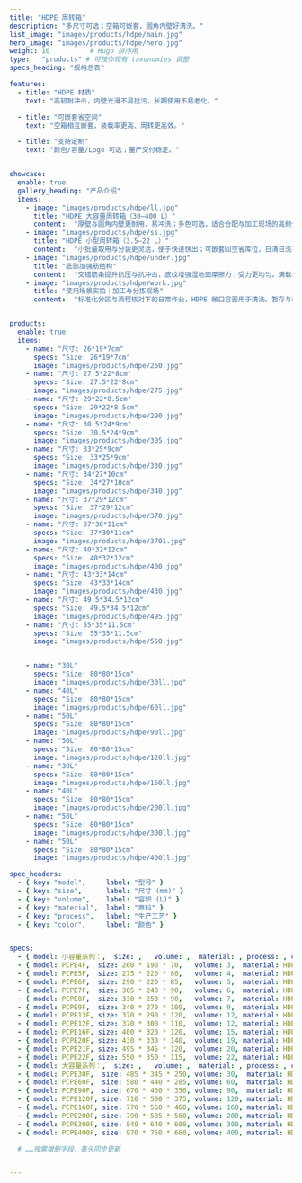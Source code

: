 ```yaml
---
title: "HDPE 周转箱"
description: "多尺寸可选；空箱可嵌套，圆角内壁好清洗。"
list_image: "images/products/hdpe/main.jpg"
hero_image: "images/products/hdpe/hero.jpg"
weight: 10          # Hugo 排序用
type:   "products" # 可按你现有 taxonomies 调整
specs_heading: "规格总表"

features:
  - title: "HDPE 材质"
    text: "高韧耐冲击，内壁光滑不易挂污，长期使用不易老化。"

  - title: "可嵌套省空间"
    text: "空箱相互嵌套，装载率更高、周转更高效。"

  - title: "支持定制"
    text: "颜色/容量/Logo 可选；量产交付稳定。"


showcase:
  enable: true
  gallery_heading: "产品介绍"
  items:
    - image: "images/products/hdpe/ll.jpg"
      title: "HDPE 大容量周转箱（30–400 L）"
      content:  "厚壁与圆角内壁更耐用、易冲洗；多色可选，适合仓配与加工现场的高频使用。"
    - image: "images/products/hdpe/ss.jpg"
      title: "HDPE 小型周转箱（3.5–22 L）"
      content:  "小批量取用与分装更灵活，便于快进快出；可嵌套回空省库位，日清日洗不易挂污。"
    - image: "images/products/hdpe/under.jpg"
      title: "底部加强筋结构"
      content:  "交错筋条提升抗压与抗冲击，底纹增强湿地面摩擦力；受力更均匀，满载堆放更稳。"
    - image: "images/products/hdpe/work.jpg"
      title: "使用场景实拍｜加工与分拣现场"
      content:  "标准化分区与流程核对下的日常作业，HDPE 敞口容器用于清洗、暂存与转运。"


products:
  enable: true
  items:
    - name: "尺寸: 26*19*7cm"
      specs: "Size: 26*19*7cm"
      image: "images/products/hdpe/260.jpg"
    - name: "尺寸: 27.5*22*8cm"
      specs: "Size: 27.5*22*8cm"
      image: "images/products/hdpe/275.jpg"
    - name: "尺寸: 29*22*8.5cm"
      specs: "Size: 29*22*8.5cm"
      image: "images/products/hdpe/290.jpg"
    - name: "尺寸: 30.5*24*9cm"
      specs: "Size: 30.5*24*9cm"
      image: "images/products/hdpe/305.jpg"
    - name: "尺寸: 33*25*9cm"
      specs: "Size: 33*25*9cm"
      image: "images/products/hdpe/330.jpg"
    - name: "尺寸: 34*27*10cm"
      specs: "Size: 34*27*10cm"
      image: "images/products/hdpe/340.jpg"
    - name: "尺寸: 37*29*12cm"
      specs: "Size: 37*29*12cm"
      image: "images/products/hdpe/370.jpg"
    - name: "尺寸: 37*30*11cm"
      specs: "Size: 37*30*11cm"
      image: "images/products/hdpe/3701.jpg"
    - name: "尺寸: 40*32*12cm"
      specs: "Size: 40*32*12cm"
      image: "images/products/hdpe/400.jpg"
    - name: "尺寸: 43*33*14cm"
      specs: "Size: 43*33*14cm"
      image: "images/products/hdpe/430.jpg"
    - name: "尺寸: 49.5*34.5*12cm"
      specs: "Size: 49.5*34.5*12cm"
      image: "images/products/hdpe/495.jpg"
    - name: "尺寸: 55*35*11.5cm"
      specs: "Size: 55*35*11.5cm"
      image: "images/products/hdpe/550.jpg"


    - name: "30L"
      specs: "Size: 80*80*15cm"
      image: "images/products/hdpe/30ll.jpg"
    - name: "40L"
      specs: "Size: 80*80*15cm"
      image: "images/products/hdpe/60ll.jpg"
    - name: "50L"
      specs: "Size: 80*80*15cm"
      image: "images/products/hdpe/90ll.jpg"
    - name: "50L"
      specs: "Size: 80*80*15cm"
      image: "images/products/hdpe/120ll.jpg"
    - name: "30L"
      specs: "Size: 80*80*15cm"
      image: "images/products/hdpe/160ll.jpg"
    - name: "40L"
      specs: "Size: 80*80*15cm"
      image: "images/products/hdpe/200ll.jpg"
    - name: "50L"
      specs: "Size: 80*80*15cm"
      image: "images/products/hdpe/300ll.jpg"
    - name: "50L"
      specs: "Size: 80*80*15cm"
      image: "images/products/hdpe/400ll.jpg"

spec_headers:
  - { key: "model",     label: "型号" }
  - { key: "size",      label: "尺寸 (mm)" }
  - { key: "volume",    label: "容积 (L)" }
  - { key: "material",  label: "原料" }
  - { key: "process",   label: "生产工艺" }
  - { key: "color",     label: "颜色" }


specs:
  - { model: 小容量系列：,  size: ,   volume: ,  material: , process: , color:  }
  - { model: PCPE4F,  size: 260 * 190 * 70,   volume: 3,  material: HDPE, process: 注塑, color: 红 / 蓝 / 白 }
  - { model: PCPE5F,  size: 275 * 220 * 80,   volume: 4,  material: HDPE, process: 注塑, color: 红 / 蓝 / 白 }
  - { model: PCPE6F,  size: 290 * 220 * 85,   volume: 5,  material: HDPE, process: 注塑, color: 红 / 蓝 / 白 }
  - { model: PCPE7F,  size: 305 * 240 * 90,   volume: 6,  material: HDPE, process: 注塑, color: 红 / 蓝 / 白 }
  - { model: PCPE8F,  size: 330 * 250 * 90,   volume: 7,  material: HDPE, process: 注塑, color: 红 / 蓝 / 白 }
  - { model: PCPE9F,  size: 340 * 270 * 100,  volume: 9,  material: HDPE, process: 注塑, color: 红 / 蓝 / 白 }
  - { model: PCPE13F, size: 370 * 290 * 120,  volume: 12, material: HDPE, process: 注塑, color: 红 / 蓝 / 白 }
  - { model: PCPE12F, size: 370 * 300 * 110,  volume: 12, material: HDPE, process: 注塑, color: 红 / 蓝 / 白 }
  - { model: PCPE16F, size: 400 * 320 * 120,  volume: 15, material: HDPE, process: 注塑, color: 红 / 蓝 / 白 }
  - { model: PCPE20F, size: 430 * 330 * 140,  volume: 19, material: HDPE, process: 注塑, color: 红 / 蓝 / 白 }
  - { model: PCPE21F, size: 495 * 345 * 120,  volume: 20, material: HDPE, process: 注塑, color: 红 / 蓝 / 白 }
  - { model: PCPE22F, size: 550 * 350 * 115,  volume: 22, material: HDPE, process: 注塑, color: 红 / 蓝 / 白 }
  - { model: 大容量系列：,  size: ,   volume: ,  material: , process: , color:  }
  - { model: PCPE30F,  size: 485 * 345 * 250, volume: 30,  material: HDPE, process: 注塑, color: 红 / 蓝 / 白 }
  - { model: PCPE60F,  size: 580 * 440 * 285, volume: 60,  material: HDPE, process: 注塑, color: 红 / 蓝 / 白 }
  - { model: PCPE90F,  size: 670 * 460 * 350, volume: 90,  material: HDPE, process: 注塑, color: 红 / 蓝 / 白 }
  - { model: PCPE120F, size: 710 * 500 * 375, volume: 120, material: HDPE, process: 注塑, color: 红 / 蓝 / 白 }
  - { model: PCPE160F, size: 770 * 560 * 460, volume: 160, material: HDPE, process: 注塑, color: 红 / 蓝 / 白 }
  - { model: PCPE200F, size: 790 * 585 * 560, volume: 200, material: HDPE, process: 注塑, color: 红 / 蓝 / 白 }
  - { model: PCPE300F, size: 840 * 640 * 600, volume: 300, material: HDPE, process: 注塑, color: 红 / 蓝 / 白 }
  - { model: PCPE400F, size: 970 * 760 * 660, volume: 400, material: HDPE, process: 注塑, color: 红 / 蓝 / 白 }

  # ……按需增删字段，表头同步更新


---
```

